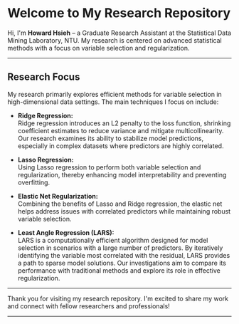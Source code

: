 # Welcome to My Research Repository

Hi, I'm **Howard Hsieh** – a Graduate Research Assistant at the Statistical Data Mining Laboratory, NTU. My research is centered on advanced statistical methods with a focus on variable selection and regularization.

---

## Research Focus
My research primarily explores efficient methods for variable selection in high-dimensional data settings. The main techniques I focus on include:

- **Ridge Regression:**  
  Ridge regression introduces an L2 penalty to the loss function, shrinking coefficient estimates to reduce variance and mitigate multicollinearity. Our research examines its ability to stabilize model predictions, especially in complex datasets where predictors are highly correlated.
  
- **Lasso Regression:**  
  Using Lasso regression to perform both variable selection and regularization, thereby enhancing model interpretability and preventing overfitting.
  
- **Elastic Net Regularization:**  
  Combining the benefits of Lasso and Ridge regression, the elastic net helps address issues with correlated predictors while maintaining robust variable selection.

- **Least Angle Regression (LARS):**  
  LARS is a computationally efficient algorithm designed for model selection in scenarios with a large number of predictors. By iteratively identifying the variable most correlated with the residual, LARS provides a path to sparse model solutions. Our investigations aim to compare its performance with traditional methods and explore its role in effective regularization.
  
---

Thank you for visiting my research repository. I'm excited to share my work and connect with fellow researchers and professionals!

---

